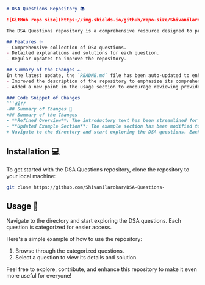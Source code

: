 ```markdown
# DSA Questions Repository 📚

![GitHub repo size](https://img.shields.io/github/repo-size/Shivanilarokar/DSA-Questions-) ![GitHub contributors](https://img.shields.io/github/contributors/Shivanilarokar/DSA-Questions-) ![GitHub issues](https://img.shields.io/github/issues/Shivanilarokar/DSA-Questions-)

The DSA Questions repository is a comprehensive resource designed to provide a collection of Data Structure and Algorithm (DSA) questions, complete with detailed explanations and solutions. This repository aims to enhance understanding and problem-solving skills in DSA.

## Features ✨
- Comprehensive collection of DSA questions.
- Detailed explanations and solutions for each question.
- Regular updates to improve the repository.

## Summary of the Changes ✍️
In the latest update, the `README.md` file has been auto-updated to enhance clarity and readability. Key changes include:
- Improved the description of the repository to emphasize its comprehensiveness.
- Added a new point in the usage section to encourage reviewing provided solutions for better understanding.

### Code Snippet of Changes
```diff
-## Summary of Changes 📑
+## Summary of the Changes
- **Refined Overview**: The introductory text has been streamlined for better readability.
- **Updated Example Section**: The example section has been modified to provide clearer instructions.
+ Navigate to the directory and start exploring the DSA questions. Each question is categorized for easier access.
```

## Installation 💻
To get started with the DSA Questions repository, clone the repository to your local machine:

```bash
git clone https://github.com/Shivanilarokar/DSA-Questions-
```

## Usage 📖
Navigate to the directory and start exploring the DSA questions. Each question is categorized for easier access.

Here's a simple example of how to use the repository:
1. Browse through the categorized questions.
2. Select a question to view its details and solution.

Feel free to explore, contribute, and enhance this repository to make it even more useful for everyone!
```
